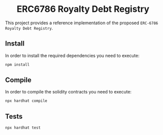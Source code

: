 <div align="center">

# ERC6786 Royalty Debt Registry

</div>

This project provides a reference implementation of the proposed `ERC-6786 Royalty Debt Registry`.

## Install

In order to install the required dependencies you need to execute:
```bash
npm install
```

## Compile

In order to compile the solidity contracts you need to execute:
```bash
npx hardhat compile
```

## Tests

```bash
npx hardhat test
```